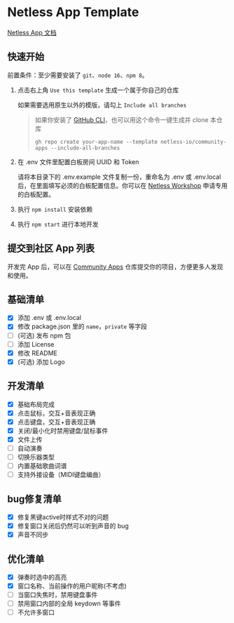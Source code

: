 # Netless App Template

[Netless App 文档](https://github.com/netless-io/window-manager/blob/master/docs/develop-app.md)

## 快速开始

前置条件：至少需要安装了 `git`、`node 16`、`npm 8`。

1.  点击右上角 `Use this template` 生成一个属于你自己的仓库

    如果需要选用原生以外的模版，请勾上 `Include all branches`

    > 如果你安装了 [GitHub CLI](https://cli.github.com)，也可以用这个命令一键生成并 clone 本仓库
    >
    >     gh repo create your-app-name --template netless-io/community-apps --include-all-branches

2.  在 .env 文件里配置白板房间 UUID 和 Token

    请将本目录下的 .env.example 文件复制一份，重命名为 .env 或 .env.local 后，在里面填写必须的白板配置信息。你可以在 [Netless Workshop](https://workshop.netless.link) 申请专用的白板配置。

3.  执行 `npm install` 安装依赖

4.  执行 `npm start` 进行本地开发

## 提交到社区 App 列表

开发完 App 后，可以在 [Community Apps](https://github.com/netless-io/community-apps) 仓库提交你的项目，方便更多人发现和使用。

## 基础清单

- [x] 添加 .env 或 .env.local
- [x] 修改 package.json 里的 `name`，`private` 等字段
- [ ] (可选) 发布 npm 包
- [ ] 添加 License
- [x] 修改 README
- [x] (可选) 添加 Logo

## 开发清单

- [x] 基础布局完成
- [x] 点击鼠标，交互+音表现正确
- [x] 点击键盘，交互+音表现正确
- [x] 关闭/最小化时禁用键盘/鼠标事件
- [x] 文件上传
- [ ] 自动演奏
- [ ] 切换乐器类型
- [ ] 内置基础歌曲词谱
- [ ] 支持外接设备（MIDI键盘编曲）

## bug修复清单

- [x] 修复黑键active时样式不对的问题
- [x] 修复窗口关闭后仍然可以听到声音的 bug
- [x] 声音不同步

## 优化清单

- [x] 弹奏时选中的高亮
- [x] 窗口名称、当前操作的用户昵称(不考虑)
- [ ] 当窗口失焦时，禁用键盘事件
- [ ] 禁用窗口内部的全局 keydown 等事件
- [ ] 不允许多窗口
